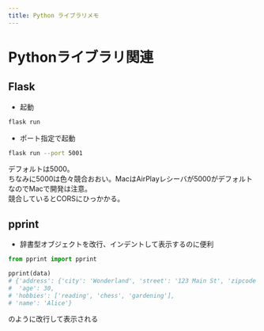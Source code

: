 ```yaml
---
title: Python ライブラリメモ
---
```


# Pythonライブラリ関連

## Flask
- 起動

```bash
flask run
```
- ポート指定で起動

```bash
flask run --port 5001
```
デフォルトは5000。  
ちなみに5000は色々競合おおい。MacはAirPlayレシーバが5000がデフォルトなのでMacで開発は注意。  
競合しているとCORSにひっかかる。

## pprint
- 辞書型オブジェクトを改行、インデントして表示するのに便利

```python
from pprint import pprint

pprint(data)
# {'address': {'city': 'Wonderland', 'street': '123 Main St', 'zipcode': '12345'},
#  'age': 30,
# 'hobbies': ['reading', 'chess', 'gardening'],
# 'name': 'Alice'}
```
のように改行して表示される


